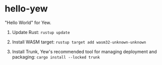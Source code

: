 # hello-yew
"Hello World" for Yew.

1. Update Rust: `rustup update`

2. Install WASM target: `rustup target add wasm32-unknown-unknown`

3. Install Trunk, Yew's recommended tool for managing deployment and packaging: `cargo install --locked trunk`
